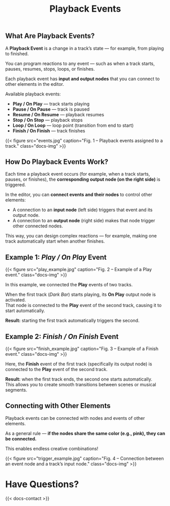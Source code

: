 ﻿---
title: "Playback Events"
icon: "⚡"
description: "Learn what playback events are and how to use them to create your own automation."
weight: 38
---

## What Are Playback Events?

A **Playback Event** is a change in a track’s state — for example, from playing to finished.  

You can program reactions to any event — such as when a track starts, pauses, resumes, stops, loops, or finishes.  

Each playback event has **input and output nodes** that you can connect to other elements in the editor.

Available playback events:
- **Play / On Play** — track starts playing  
- **Pause / On Pause** — track is paused  
- **Resume / On Resume** — playback resumes  
- **Stop / On Stop** — playback stops  
- **Loop / On Loop** — loop point (transition from end to start)  
- **Finish / On Finish** — track finishes  

{{< figure src="events.jpg" caption="Fig. 1 – Playback events assigned to a track." class="docs-img" >}}

## How Do Playback Events Work?

Each time a playback event occurs (for example, when a track starts, pauses, or finishes), the **corresponding output node (on the right side)** is triggered.  

In the editor, you can **connect events and their nodes** to control other elements:
- A connection to an **input node** (left side) triggers that event and its output node.  
- A connection to an **output node** (right side) makes that node trigger other connected nodes.  

This way, you can design complex reactions — for example, making one track automatically start when another finishes.

## Example 1: *Play / On Play* Event

{{< figure src="play_example.jpg" caption="Fig. 2 – Example of a Play event." class="docs-img" >}}

In this example, we connected the **Play** events of two tracks.  

When the first track (*Dark Bar*) starts playing, its **On Play** output node is activated.  
That node is connected to the **Play** event of the second track, causing it to start automatically.

**Result:** starting the first track automatically triggers the second.

## Example 2: *Finish / On Finish* Event

{{< figure src="finish_example.jpg" caption="Fig. 3 – Example of a Finish event." class="docs-img" >}}

Here, the **Finish** event of the first track (specifically its output node) is connected to the **Play** event of the second track.  

**Result:** when the first track ends, the second one starts automatically.  
This allows you to create smooth transitions between scenes or musical segments.

## Connecting with Other Elements

Playback events can be connected with nodes and events of other elements.

As a general rule — **if the nodes share the same color (e.g., pink), they can be connected.**

This enables endless creative combinations!

{{< figure src="trigger_example.jpg" caption="Fig. 4 – Connection between an event node and a track’s input node." class="docs-img" >}}

# Have Questions?

{{< docs-contact >}}
